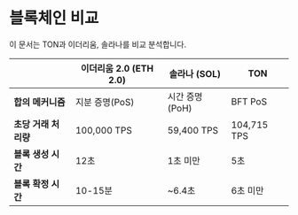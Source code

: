 # 블록체인 비교

이 문서는 TON과 이더리움, 솔라나를 비교 분석합니다.

|               | 이더리움 2.0 (ETH 2.0) | 솔라나 (SOL)          | TON         |
| ------------- | --------------------------------------------------------------------- | ------------------------------------- | ----------- |
| **합의 메커니즘**   | 지분 증명(PoS)                                         | 시간 증명(PoH)         | BFT PoS     |
| **초당 거래 처리량** | 100,000 TPS                                                           | 59,400 TPS                            | 104,715 TPS |
| **블록 생성 시간**  | 12초                                                                   | 1초 미만                                 | 5초          |
| **블록 확정 시간**  | 10-15분                                                                | ~6.4초 | 6초 미만       |
